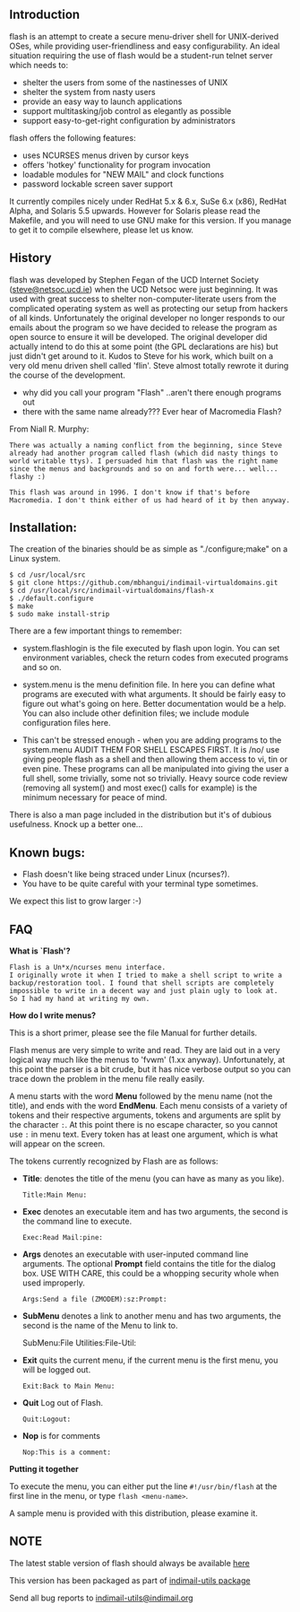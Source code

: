 ## Introduction

flash is an attempt to create a secure menu-driver shell for UNIX-derived OSes, while providing user-friendliness and easy configurability. An ideal situation requiring the use of flash would be a student-run telnet server which needs to:

* shelter the users from some of the nastinesses of UNIX
* shelter the system from nasty users
* provide an easy way to launch applications
* support multitasking/job control as elegantly as possible
* support easy-to-get-right configuration by administrators

flash offers the following features:

* uses NCURSES menus driven by cursor keys 
* offers 'hotkey' functionality for program invocation
* loadable modules for "NEW MAIL" and clock functions
* password lockable screen saver support

It currently compiles nicely under RedHat 5.x & 6.x, SuSe 6.x (x86), RedHat Alpha, and Solaris 5.5 upwards. However for Solaris please read the Makefile, and you will need to use GNU make for this version.  If you manage to get it to compile elsewhere, please let us know.

## History

flash was developed by Stephen Fegan of the UCD Internet Society (steve@netsoc.ucd.ie) when the UCD Netsoc were just beginning. It was used with great success to shelter non-computer-literate users from the complicated operating system as well as protecting our setup from hackers of all kinds. Unfortunately the original developer no longer responds to our emails about the program so we have decided to release the program as open source to ensure it will be developed. The original developer did actually intend to do this at some point (the GPL declarations are his) but just didn't get around to it. Kudos to Steve for his work, which built on a very old menu driven shell called 'flin'.  Steve almost totally rewrote it during the course of the development.

* why did you call your program "Flash" ..aren't there enough programs out
* there with the same name already???  Ever hear of Macromedia Flash?

From Niall R. Murphy:

```
There was actually a naming conflict from the beginning, since Steve already had another program called flash (which did nasty things to world writable ttys). I persuaded him that flash was the right name since the menus and backgrounds and so on and forth were... well... flashy :)

This flash was around in 1996. I don't know if that's before Macromedia. I don't think either of us had heard of it by then anyway.
```

## Installation:

The creation of the binaries should be as simple as "./configure;make" on a Linux system.

```
$ cd /usr/local/src
$ git clone https://github.com/mbhangui/indimail-virtualdomains.git
$ cd /usr/local/src/indimail-virtualdomains/flash-x
$ ./default.configure
$ make
$ sudo make install-strip
```

There are a few important things to remember: 

* system.flashlogin is the file executed by flash upon login.
  You can set environment variables, check the return codes from
  executed programs and so on.

* system.menu is the menu definition file. In here you can define what
  programs are executed with what arguments. It should be fairly easy
  to figure out what's going on here. Better documentation would be 
  a help. You can also include other definition files; we include
  module configuration files here.

* This can't be stressed enough - when you are adding programs to
  the system.menu AUDIT THEM FOR SHELL ESCAPES FIRST. It is /no/
  use giving people flash as a shell and then allowing them access
  to vi, tin or even pine. These programs can all be manipulated
  into giving the user a full shell, some trivially, some not so
  trivially. Heavy source code review (removing all system() and
  most exec() calls for example) is the minimum necessary for peace
  of mind.      

There is also a man page included in the distribution but it's of
dubious usefulness. Knock up a better one...

## Known bugs:

* Flash doesn't like being straced under Linux (ncurses?).
* You have to be quite careful with your terminal type sometimes.

We expect this list to grow larger :-)

## FAQ

**What is `Flash'?**

```
Flash is a Un*x/ncurses menu interface.
I originally wrote it when I tried to make a shell script to write a
backup/restoration tool. I found that shell scripts are completely 
impossible to write in a decent way and just plain ugly to look at. 
So I had my hand at writing my own.
```

**How do I write menus?**

This is a short primer, please see the file Manual for further details.

Flash menus are very simple to write and read. They are laid out in a very logical way much like the menus to 'fvwm' (1.xx anyway).  Unfortunately, at this point the parser is a bit crude, but it has nice verbose output so you can trace down the problem in the menu file really easily.

A menu starts with the word **Menu** followed by the menu name (not the title), and ends with the word **EndMenu**. Each menu consists of a variety of tokens and their respective arguments, tokens and arguments are split by the character `:`. At this point there is no escape character, so you cannot use `:` in menu text. Every token has at least one argument, which is what will appear on the screen.

The tokens currently recognized by Flash are as follows:

* **Title**: denotes the title of the menu (you can have as many as you like).

  `Title:Main Menu:`
* **Exec** denotes an executable item and has two arguments, the second is the command line to execute.

  `Exec:Read Mail:pine:`
* **Args** denotes an executable with user-inputed command line arguments. The optional **Prompt** field contains the title for the dialog box. USE WITH CARE, this could be a whopping security whole when used improperly.

  `Args:Send a file (ZMODEM):sz:Prompt:`
* **SubMenu** denotes a link to another menu and has two arguments, the second is the name of the Menu to link to.

  SubMenu:File Utilities:File-Util:
* **Exit** quits the current menu, if the current menu is the first menu, you will be logged out.

  `Exit:Back to Main Menu:`
* **Quit** Log out of Flash.

  `Quit:Logout:`
* **Nop** is for comments

  `Nop:This is a comment:`

**Putting it together**

To execute the menu, you can either put the line `#!/usr/bin/flash` at the first line in the menu, or type `flash <menu-name>`.

A sample menu is provided with this distribution, please examine it.


## NOTE

The latest stable version of flash should always be available [here](https://github.com/mbhangui/indimail-virtualdomains/tree/master/flash-x)

This version has been packaged as part of [indimail-utils package](https://github.com/mbhangui/indimail-virtualdomains)

Send all bug reports to indimail-utils@indimail.org 
